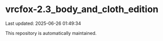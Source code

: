 # vrcfox-2.3_body_and_cloth_edition

Last updated: 2025-06-26 01:49:34

This repository is automatically maintained.
